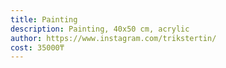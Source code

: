 ```yaml
---
title: Painting
description: Painting, 40х50 cm, acrylic
author: https://www.instagram.com/trikstertin/
cost: 35000₸
---
```

